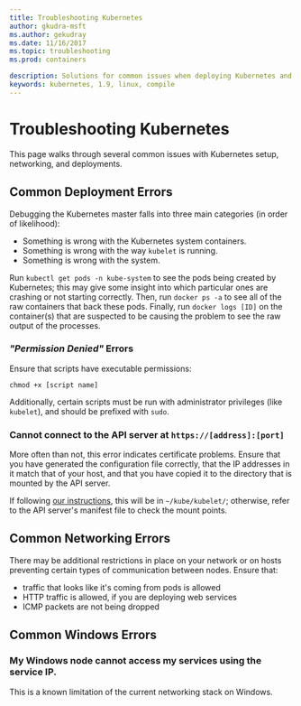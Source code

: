 ```yaml
---
title: Troubleshooting Kubernetes
author: gkudra-msft
ms.author: gekudray
ms.date: 11/16/2017
ms.topic: troubleshooting
ms.prod: containers

description: Solutions for common issues when deploying Kubernetes and joining Windows nodes.
keywords: kubernetes, 1.9, linux, compile
---
```


# Troubleshooting Kubernetes #
This page walks through several common issues with Kubernetes setup, networking, and deployments.


## Common Deployment Errors ##
Debugging the Kubernetes master falls into three main categories (in order of likelihood):

  - Something is wrong with the Kubernetes system containers.
  - Something is wrong with the way `kubelet` is running.
  - Something is wrong with the system.


Run `kubectl get pods -n kube-system` to see the pods being created by Kubernetes; this may give some insight into which particular ones are crashing or not starting correctly. Then, run `docker ps -a` to see all of the raw containers that back these pods. Finally, run `docker logs [ID]` on the container(s) that are suspected to be causing the problem to see the raw output of the processes.


### _"Permission Denied"_ Errors ###
Ensure that scripts have executable permissions:

    chmod +x [script name]

Additionally, certain scripts must be run with administrator privileges (like `kubelet`), and should be prefixed with `sudo`.


### Cannot connect to the API server at `https://[address]:[port]` ###
More often than not, this error indicates certificate problems. Ensure that you have generated the configuration file correctly, that the IP addresses in it match that of your host, and that you have copied it to the directory that is mounted by the API server.

If following [our instructions](./creating-a-linux-master), this will be in `~/kube/kubelet/`; otherwise, refer to the API server's manifest file to check the mount points.


## Common Networking Errors ##
There may be additional restrictions in place on your network or on hosts preventing certain types of communication between nodes. Ensure that:

  - traffic that looks like it's coming from pods is allowed
  - HTTP traffic is allowed, if you are deploying web services
  - ICMP packets are not being dropped


<!-- ### My Linux node cannot ping my Windows pods ### -->

## Common Windows Errors ##

### My Windows node cannot access my services using the service IP. ###
This is a known limitation of the current networking stack on Windows.
